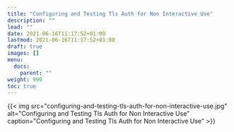 ```yaml
---
title: "Configuring and Testing Tls Auth for Non Interactive Use"
description: ""
lead: ""
date: 2021-06-16T11:17:52+01:00
lastmod: 2021-06-16T11:17:52+01:00
draft: true
images: []
menu: 
  docs:
    parent: ""
weight: 999
toc: true
---
```


{{< img src="configuring-and-testing-tls-auth-for-non-interactive-use.jpg" alt="Configuring and Testing Tls Auth for Non Interactive Use" caption="Configuring and Testing Tls Auth for Non Interactive Use" >}}
